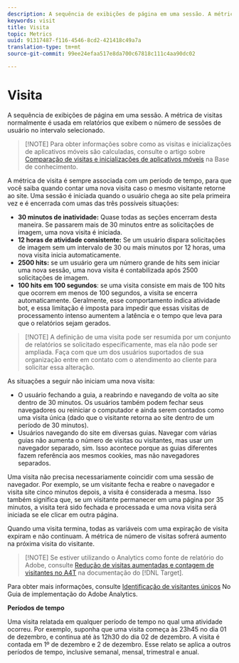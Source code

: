 ```yaml
---
description: A sequência de exibições de página em uma sessão. A métrica de visitas normalmente é usada em relatórios que exibem o número de sessões de usuário no intervalo selecionado.
keywords: visit
title: Visita
topic: Metrics
uuid: 91317487-f116-4546-8cd2-421418c49a7a
translation-type: tm+mt
source-git-commit: 99ee24efaa517e8da700c67818c111c4aa90dc02

---
```



# Visita

A sequência de exibições de página em uma sessão. A métrica de visitas normalmente é usada em relatórios que exibem o número de sessões de usuário no intervalo selecionado.

> [!NOTE] Para obter informações sobre como as visitas e inicializações de aplicativos móveis são calculadas, consulte o artigo sobre [Comparação de visitas e inicializações de aplicativos móveis](https://helpx.adobe.com/analytics/kb/compare-visits-and-mobile-app-launches.html) na Base de conhecimento.

A métrica de visita é sempre associada com um período de tempo, para que você saiba quando contar uma nova visita caso o mesmo visitante retorne ao site. Uma sessão é iniciada quando o usuário chega ao site pela primeira vez e é encerrada com umas das três possíveis situações:

* **30 minutos de inatividade:** Quase todas as seções encerram desta maneira. Se passarem mais de 30 minutos entre as solicitações de imagem, uma nova visita é iniciada.
* **12 horas de atividade consistente:** Se um usuário dispara solicitações de imagem sem um intervalo de 30 ou mais minutos por 12 horas, uma nova visita inicia automaticamente.
* **2500 hits:** se um usuário gera um número grande de hits sem iniciar uma nova sessão, uma nova visita é contabilizada após 2500 solicitações de imagem.
* **100 hits em 100 segundos**: se uma visita consiste em mais de 100 hits que ocorrem em menos de 100 segundos, a visita se encerra automaticamente. Geralmente, esse comportamento indica atividade bot, e essa limitação é imposta para impedir que essas visitas de processamento intenso aumentem a latência e o tempo que leva para que o relatórios sejam gerados.

> [!NOTE] A definição de uma visita pode ser resumida por um conjunto de relatórios se solicitado especificamente, mas ela não pode ser ampliada. Faça com que um dos usuários suportados de sua organização entre em contato com o atendimento ao cliente para solicitar essa alteração.

As situações a seguir não iniciam uma nova visita:

* O usuário fechando a guia, a reabrindo e navegando de volta ao site dentro de 30 minutos. Os usuários também podem fechar seus navegadores ou reiniciar o computador e ainda serem contados como uma visita única (dado que o visitante retorna ao site dentro de um período de 30 minutos).
* Usuários navegando do site em diversas guias. Navegar com várias guias não aumenta o número de visitas ou visitantes, mas usar um navegador separado, sim. Isso acontece porque as guias diferentes fazem referência aos mesmos cookies, mas não navegadores separados.

Uma visita não precisa necessariamente coincidir com uma sessão de navegador. Por exemplo, se um visitante fecha e reabre o navegador e visita site cinco minutos depois, a visita é considerada a mesma. Isso também significa que, se um visitante permanecer em uma página por 35 minutos, a visita terá sido fechada e processada e uma nova visita será iniciada se ele clicar em outra página.

Quando uma visita termina, todas as variáveis com uma expiração de visita expiram e não continuam. A métrica de número de visitas sofrerá aumento na próxima visita do visitante.

> [!NOTE] Se estiver utilizando o Analytics como fonte de relatório do Adobe, consulte [Redução de visitas aumentadas e contagem de visitantes no A4T](https://marketing.adobe.com/resources/help/en_US/target/a4t/minimizing-inflated-visit-and-visitor-counts-a4t.html) na documentação do [!DNL Target].

Para obter mais informações, consulte [Identificação de visitantes únicos](https://marketing.adobe.com/resources/help/en_US/sc/implement/visid_overview.html) No Guia de implementação do Adobe Analytics.

**Períodos de tempo**

Uma visita relatada em qualquer período de tempo no qual uma atividade ocorreu. Por exemplo, suponha que uma visita começa às 23h45 no dia 01 de dezembro, e continua até às 12h30 do dia 02 de dezembro. A visita é contada em 1º de dezembro e 2 de dezembro. Esse relato se aplica a outros períodos de tempo, inclusive semanal, mensal, trimestral e anual.

